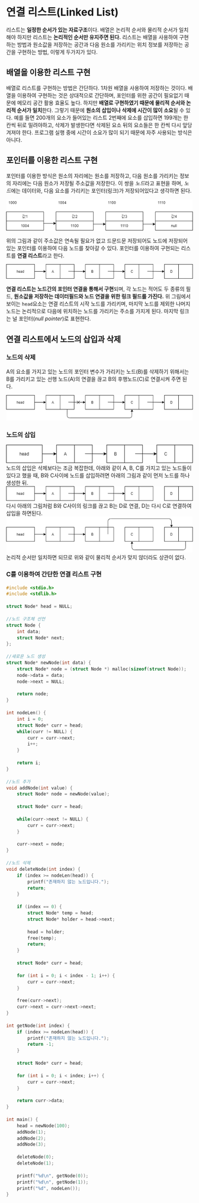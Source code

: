 # 연결 리스트(Linked List)

리스트는 **일정한 순서가 있는 자료구조**이다. 배열은 논리적 순서와 물리적 순서가 일치해야 하지만 리스트는 **논리적인 순서만 유지주면 된다.** 리스트는 배열을 사용하여 구현하는 방법과 원소값을 저장하는 공간과 다음 원소를 가리키는 위치 정보를 저장하는 공간을 구현하는 방법, 이렇게 두가지가 있다.

## 배열을 이용한 리스트 구현

배열로 리스트를 구현하는 방법은 간단하다. 1차원 배열을 사용하여 저장하는 것이다. 배열을 이용하여 구현하는 것은 상대적으로 간단하며, 포인터를 위한 공간이 필요없기 때문에 메모리 공간 활용 효율도 높다. 하지만 **배열로 구현하였기 때문에 물리적 순서와 논리적 순서가 일치**한다. 그렇기 때문에 **원소의 삽입이나 삭제에 시간이 많이 소요**될 수 있다. 예를 들면 200개의 요소가 들어있는 리스트 2번째에 요소를 삽입하면 199개는 한칸씩 뒤로 밀려야하고, 삭제가 발생한다면 삭제된 요소 뒤의 요소들은 한 칸씩 다시 앞당겨져야 한다. 프로그램 실행 중에 시간이 소요가 많이 되기 때문에 자주 사용되는 방식은 아니다.

## 포인터를 이용한 리스트 구현

포인터를 이용한 방식은 원소의 자리에는 원소를 저장하고, 다음 원소를 가리키는 정보의 자리에는 다음 원소가 저장될 주소값을 저장한다. 이 쌍을 *노드*라고 표현을 하며, *노드*에는 데이터와, 다음 요소를 가리키는 포인터(링크)가 저장되어있다고 생각하면 된다.

![01](images/01.png)

위의 그림과 같이 주소값은 연속될 필요가 없고 드문드문 저장되어도 노드에 저장되어 있는 포인터를 이용하여 다음 노드를 찾아갈 수 있다. 포인터를 이용하여 구현되는 리스트를 **연결 리스트**라고 한다.

![02](images/02.png)

**연결 리스트는 노드간의 포인터 연결을 통해서 구현**되며, 각 노드는 적어도 두 종류의 필드, **원소값을 저장하는 데이터필드와 노드 연결을 위한 링크 필드를 가진다.** 위 그림에서 보이는 `head`요소는 연결 리스트의 시작 노드를 가리키며, 마지막 노드를 제외한 나머지 노드는 논리적으로 다음에 위치하는 노드를 가리키는 주소를 가지게 된다. 마지막 링크는 널 포인터(*null pointer*)로 표현한다.

## 연결 리스트에서 노드의 삽입과 삭제

### 노드의 삭제

A의 요소를 가지고 있는 노드의 포인터 변수가 가리키는 노드(B)를 삭제하기 위해서는 B를 가리키고 있는 선행 노드(A)의 연결을 끊고 B의 후행노드(C)로 연결시켜 주면 된다.

![03](images/03.png)

### 노드의 삽입

![04](images/04.png)
노드의 삽입은 삭제보다는 조금 복잡한데, 아래와 같이 A, B, C를 가지고 있는 노드들이 있다고 했을 때, B와 C사이에 노드를 삽입하려면 아래의 그림과 같이 먼저 노드를 하나 생성한 뒤.
![05](images/05.png)
다시 아래의 그림처럼 B와 C사이의 링크를 끊고 B는 D로 연결, D는 다시 C로 연결하여 삽입을 하면된다.
![06](images/06.png)
논리적 순서만 일치하면 되므로 위와 같이 물리적 순서가 맞지 않더라도 상관이 없다.

### C를 이용하여 간단한 연결 리스트 구현

~~~c
#include <stdio.h>
#include <stdlib.h>

struct Node* head = NULL;

//노드 구조체 선언
struct Node {
    int data;
    struct Node* next;
};

//새로운 노드 생성
struct Node* newNode(int data) {
    struct Node* node = (struct Node *) malloc(sizeof(struct Node));
    node->data = data;
    node->next = NULL;

    return node;
}

int nodeLen() {
    int i = 0;
    struct Node* curr = head;
    while(curr != NULL) {
        curr = curr->next;
        i++;
    }

    return i;
}

//노드 추가
void addNode(int value) {
    struct Node* node = newNode(value);

    struct Node* curr = head;

    while(curr->next != NULL) {
        curr = curr->next;
    }

    curr->next = node;
}

//노드 삭제
void deleteNode(int index) {
    if (index >= nodeLen(head)) {
        printf("존재하지 않는 노드입니다.");
        return;
    }

    if (index == 0) {
        struct Node* temp = head;
        struct Node* holder = head->next;

        head = holder;
        free(temp);
        return;
    }

    struct Node* curr = head;

    for (int i = 0; i < index - 1; i++) {
        curr = curr->next;
    }

    free(curr->next);
    curr->next = curr->next->next;
}

int getNode(int index) {
    if (index >= nodeLen(head)) {
        printf("존재하지 않는 노드입니다.");
        return -1;
    }

    struct Node* curr = head;

    for (int i = 0; i < index; i++) {
        curr = curr->next;
    }

    return curr->data;
}

int main() {
    head = newNode(100);
    addNode(1);
    addNode(2);
    addNode(3);

    deleteNode(0);
    deleteNode(1);

    printf("%d\n", getNode(0));
    printf("%d\n", getNode(1));
    printf("%d", nodeLen());
}
~~~